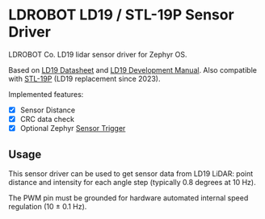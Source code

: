 # LDROBOT LD19 / STL-19P Sensor Driver

LDROBOT Co. LD19 lidar sensor driver for Zephyr OS.

Based on [LD19 Datasheet](https://www.ldrobot.com/images/2023/05/23/LDROBOT_LD19_Datasheet_EN_v2.6_Q1JXIRVq.pdf) and [LD19 Development Manual](https://www.elecrow.com/download/product/SLD06360F/LD19_Development%20Manual_V2.3.pdf). Also compatible with [STL-19P](https://www.ldrobot.com/images/2024/05/06/LDROBOT_STL-19P_Datasheet_EN_v1.0_nZXymYcr.pdf) (LD19 replacement since 2023).

Implemented features:

- [X] Sensor Distance
- [X] CRC data check
- [X] Optional Zephyr [Sensor Trigger](https://docs.zephyrproject.org/latest/hardware/peripherals/sensor/triggers.html)

## Usage

This sensor driver can be used to get sensor data from LD19 LiDAR: point distance and intensity for each angle step (typically 0.8 degrees at 10 Hz).

The PWM pin must be grounded for hardware automated internal speed regulation (10 ± 0.1 Hz).
